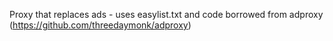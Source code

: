 Proxy that replaces ads - uses easylist.txt and code borrowed from adproxy (https://github.com/threedaymonk/adproxy)